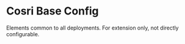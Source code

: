 # Cosri Base Config

Elements common to all deployments. For extension only, not directly configurable.
